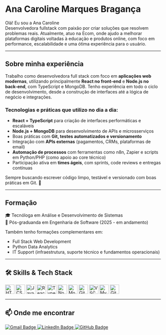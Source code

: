 # Ana Caroline Marques Bragança

Olá! Eu sou a Ana Caroline  
Desenvolvedora fullstack com paixão por criar soluções que resolvem problemas reais. Atualmente, atuo na Ecom, onde ajudo a melhorar plataformas digitais voltadas à educação e produtos online, com foco em performance, escalabilidade e uma ótima experiência para o usuário.

---

## Sobre minha experiência

Trabalho como desenvolvedora full stack com foco em **aplicações web modernas**, utilizando principalmente **React no front-end** e **Node.js no back-end**, com TypeScript e MongoDB. Tenho experiência em todo o ciclo de desenvolvimento, desde a construção de interfaces até a lógica de negócio e integrações.

### Tecnologias e práticas que utilizo no dia a dia:

- **React + TypeScript** para criação de interfaces performáticas e escaláveis  
- **Node.js + MongoDB** para desenvolvimento de APIs e microsserviços  
- Boas práticas com **Git, testes automatizados e versionamento**  
- Integração com **APIs externas** (pagamentos, CRMs, plataformas de email)  
- **Automação de processos** com ferramentas como n8n, Zapier e scripts em Python/PHP (como apoio ao core técnico)  
- Participação ativa em **times ágeis**, com sprints, code reviews e entregas contínuas  

Sempre buscando escrever código limpo, testável e versionado com boas práticas em Git. 🚀

---

## Formação

🎓 Tecnóloga em Análise e Desenvolvimento de Sistemas  
📘 Pós-graduanda em Engenharia de Software (2025 - em andamento)

Também tenho formações complementares em:

- Full Stack Web Development  
- Python Data Analytics  
- IT Support (infraestrutura, suporte técnico e fundamentos operacionais)

---

## 🛠️ Skills & Tech Stack

<p align="left">
  <img src="https://cdn.jsdelivr.net/gh/devicons/devicon/icons/html5/html5-original.svg" height="30" alt="HTML5"/>
  <img src="https://cdn.jsdelivr.net/gh/devicons/devicon/icons/css3/css3-original.svg" height="30" alt="CSS3"/>
  <img src="https://cdn.jsdelivr.net/gh/devicons/devicon/icons/javascript/javascript-original.svg" height="30" alt="JavaScript"/>
  <img src="https://cdn.jsdelivr.net/gh/devicons/devicon/icons/react/react-original.svg" height="30" alt="React"/>
  <img src="https://cdn.jsdelivr.net/gh/devicons/devicon/icons/typescript/typescript-original.svg" height="30" alt="TypeScript"/>
  <img src="https://cdn.jsdelivr.net/gh/devicons/devicon/icons/nodejs/nodejs-original.svg" height="30" alt="Node.js"/>
  <img src="https://cdn.jsdelivr.net/gh/devicons/devicon/icons/mongodb/mongodb-original.svg" height="30" alt="MongoDB"/>
  <img src="https://cdn.jsdelivr.net/gh/devicons/devicon/icons/git/git-original.svg" height="30" alt="Git"/>
  <img src="https://cdn.jsdelivr.net/gh/devicons/devicon/icons/vscode/vscode-original.svg" height="30" alt="VSCode"/>
  <img src="https://cdn.jsdelivr.net/gh/devicons/devicon/icons/mysql/mysql-original.svg" height="30" alt="MySQL"/>
  <img src="https://cdn.jsdelivr.net/gh/devicons/devicon/icons/github/github-original.svg" height="30" alt="GitHub"/>
</p>

---

## 📫 Onde me encontrar

<p align="left">
  <a href="mailto:caroline.ma.braganca@gmail.com" target="_blank">
    <img src="https://img.shields.io/badge/Gmail-D14836?style=for-the-badge&logo=gmail&logoColor=white" alt="Gmail Badge"/>
  </a>
  <a href="https://www.linkedin.com/in/ana-caroline-18706b284/" target="_blank">
    <img src="https://img.shields.io/badge/LinkedIn-0077B5?style=for-the-badge&logo=linkedin&logoColor=white" alt="LinkedIn Badge"/>
  </a>
  <a href="https://github.com/anabrag" target="_blank">
    <img src="https://img.shields.io/badge/GitHub-181717?style=for-the-badge&logo=github&logoColor=white" alt="GitHub Badge"/>
  </a>
</p>

